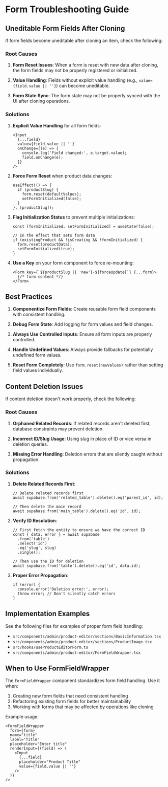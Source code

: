 
# Form Troubleshooting Guide

## Uneditable Form Fields After Cloning

If form fields become uneditable after cloning an item, check the following:

### Root Causes

1. **Form Reset Issues**: When a form is reset with new data after cloning, the form fields may not be properly registered or initialized.

2. **Value Handling**: Fields without explicit value handling (e.g., `value={field.value || ''}`) can become uneditable.

3. **Form State Sync**: The form state may not be properly synced with the UI after cloning operations.

### Solutions

1. **Explicit Value Handling** for all form fields:
   ```tsx
   <Input
     {...field}
     value={field.value || ''}
     onChange={(e) => {
       console.log('Field changed:', e.target.value);
       field.onChange(e);
     }}
   />
   ```

2. **Force Form Reset** when product data changes:
   ```tsx
   useEffect(() => {
     if (productSlug) {
       form.reset(defaultValues);
       setFormInitialized(false);
     }
   }, [productSlug]);
   ```

3. **Flag Initialization Status** to prevent multiple initializations:
   ```tsx
   const [formInitialized, setFormInitialized] = useState(false);
   
   // In the effect that sets form data
   if (existingProduct && !isCreating && !formInitialized) {
     form.reset(productData);
     setFormInitialized(true);
   }
   ```

4. **Use a Key** on your form component to force re-mounting:
   ```tsx
   <Form key={`${productSlug || 'new'}-${forceUpdate}`} {...form}>
     {/* form content */}
   </Form>
   ```

## Best Practices

1. **Componentize Form Fields**: Create reusable form field components with consistent handling.

2. **Debug Form State**: Add logging for form values and field changes.

3. **Always Use Controlled Inputs**: Ensure all form inputs are properly controlled.

4. **Handle Undefined Values**: Always provide fallbacks for potentially undefined form values.

5. **Reset Form Completely**: Use `form.reset(newValues)` rather than setting field values individually.

## Content Deletion Issues

If content deletion doesn't work properly, check the following:

### Root Causes

1. **Orphaned Related Records**: If related records aren't deleted first, database constraints may prevent deletion.

2. **Incorrect ID/Slug Usage**: Using slug in place of ID or vice versa in deletion queries.

3. **Missing Error Handling**: Deletion errors that are silently caught without propagation.

### Solutions

1. **Delete Related Records First**:
   ```tsx
   // Delete related records first
   await supabase.from('related_table').delete().eq('parent_id', id);
   
   // Then delete the main record
   await supabase.from('main_table').delete().eq('id', id);
   ```

2. **Verify ID Resolution**:
   ```tsx
   // First fetch the entity to ensure we have the correct ID
   const { data, error } = await supabase
     .from('table')
     .select('id')
     .eq('slug', slug)
     .single();
     
   // Then use the ID for deletion
   await supabase.from('table').delete().eq('id', data.id);
   ```

3. **Proper Error Propagation**:
   ```tsx
   if (error) {
     console.error('Deletion error:', error);
     throw error; // Don't silently catch errors
   }
   ```

## Implementation Examples

See the following files for examples of proper form field handling:

- `src/components/admin/product-editor/sections/BasicInformation.tsx`
- `src/components/admin/product-editor/sections/ProductImage.tsx`
- `src/hooks/useProductEditorForm.ts`
- `src/components/admin/product-editor/FormFieldWrapper.tsx`

## When to Use FormFieldWrapper

The `FormFieldWrapper` component standardizes form field handling. Use it when:

1. Creating new form fields that need consistent handling
2. Refactoring existing form fields for better maintainability
3. Working with forms that may be affected by operations like cloning

Example usage:

```tsx
<FormFieldWrapper
  form={form}
  name="title"
  label="Title"
  placeholder="Enter title"
  renderInput={(field) => (
    <Input
      {...field}
      placeholder="Product Title"
      value={field.value || ''}
    />
  )}
/>
```
